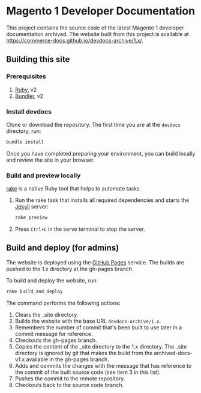 # Magento 1 Developer Documentation

This project contains the source code of the latest Magento 1 developer documentation archived.
The website built from this project is available at <https://commerce-docs.github.io/devdocs-archive/1.x/>.

## Building this site

### Prerequisites

1. [Ruby](https://www.ruby-lang.org/en/documentation/installation/), v2
1. [Bundler](https://bundler.io/), v2

### Install devdocs

Clone or download the repository. The first time you are at the `devdocs` directory, run:

```sh
bundle install
```

Once you have completed preparing your environment, you can build locally and review the site in your browser.

### Build and preview locally

[rake](https://github.com/ruby/rake) is a native Ruby tool that helps to automate tasks.

1. Run the rake task that installs all required dependencies and starts the [Jekyll](https://jekyllrb.com/) server:

   ```sh
   rake preview
   ```

1. Press `Ctrl+C` in the serve terminal to stop the server.

## Build and deploy (for admins)

The website is deployed using the [GitHub Pages](https://pages.github.com/) service.
The builds are pushed to the 1.x directory at the gh-pages branch.

To build and deploy the website, run:

```sh
rake build_and_deploy
```

The command performs the following actions:

1. Clears the _site directory.
1. Builds the website with the base URL `devdocs-archive/1.x`.
1. Remembers the number of commit that's been built to use later in a commit message for reference.
1. Checkouts the gh-pages branch.
1. Copies the content of the _site directory to the 1.x directory.
   The \_site directory is ignored by git that makes the build from the archived-docs-v1.x available in the gh-pages branch.
1. Adds and commits the changes with the message that has reference to the commit of the built source code (see item 3 in this list).
1. Pushes the commit to the remote repository.
1. Checkouts back to the source code branch.
